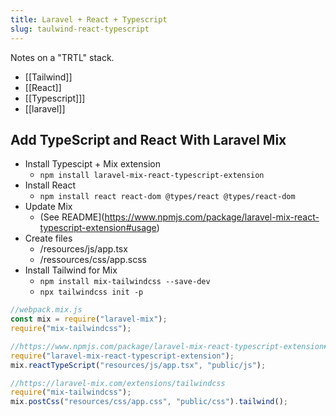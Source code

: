 ```yaml
--- 
title: Laravel + React + Typescript
slug: taulwind-react-typescript
---
```


Notes on a "TRTL" stack.

- [[Tailwind]]
- [[React]]
- [[Typescript]]]
- [[laravel]]

## Add TypeScript and React With Laravel Mix

- Install Typescipt + Mix extension
  - `npm install laravel-mix-react-typescript-extension`
- Install React
  - `npm install react react-dom @types/react @types/react-dom`
- Update Mix
  - (See README](https://www.npmjs.com/package/laravel-mix-react-typescript-extension#usage)
- Create files
  - /resources/js/app.tsx
  - /ressources/css/app.scss
- Install Tailwind for Mix
  - `npm install mix-tailwindcss --save-dev`
  - `npx tailwindcss init -p`

```js
//webpack.mix.js
const mix = require("laravel-mix");
require("mix-tailwindcss");

//https://www.npmjs.com/package/laravel-mix-react-typescript-extension#usage
require("laravel-mix-react-typescript-extension");
mix.reactTypeScript("resources/js/app.tsx", "public/js");

//https://laravel-mix.com/extensions/tailwindcss
require("mix-tailwindcss");
mix.postCss("resources/css/app.css", "public/css").tailwind();
```